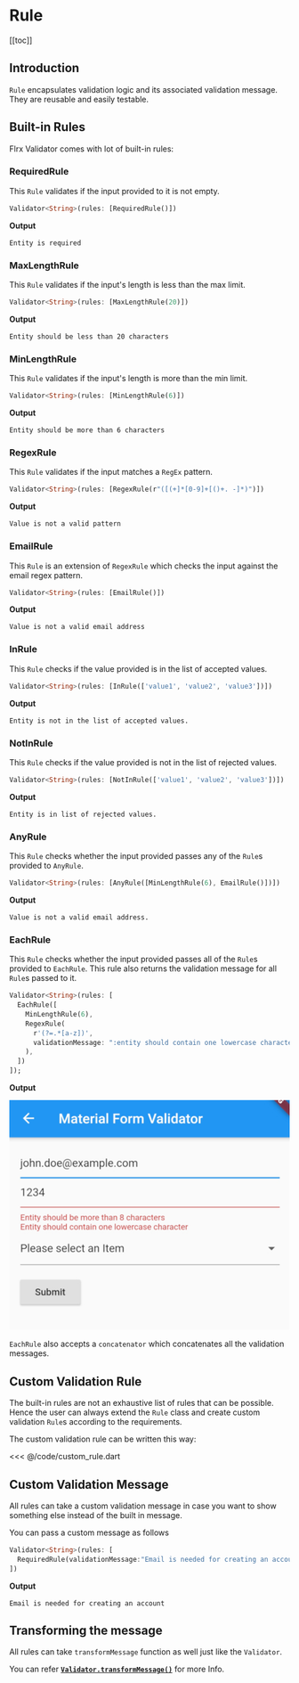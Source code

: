 # Rule

[[toc]]

## Introduction

`Rule` encapsulates validation logic and its associated validation message. They are reusable and easily testable.

## Built-in Rules

Flrx Validator comes with lot of built-in rules:

### RequiredRule

This `Rule` validates if the input provided to it is not empty.

```dart
Validator<String>(rules: [RequiredRule()])
```

**Output**

```
Entity is required
```

### MaxLengthRule

This `Rule` validates if the input's length is less than the max limit.

```dart
Validator<String>(rules: [MaxLengthRule(20)])
```

**Output**

```
Entity should be less than 20 characters
```

### MinLengthRule

This `Rule` validates if the input's length is more than the min limit.

```dart
Validator<String>(rules: [MinLengthRule(6)])
```

**Output**

```
Entity should be more than 6 characters
```

### RegexRule

This `Rule` validates if the input matches a `RegEx` pattern.

```dart
Validator<String>(rules: [RegexRule(r"([(+]*[0-9]+[()+. -]*)")])
```

**Output**

```
Value is not a valid pattern
```

### EmailRule

This `Rule` is an extension of `RegexRule` which checks the input against the email regex pattern.

```dart
Validator<String>(rules: [EmailRule()])
```

**Output**

```
Value is not a valid email address
```

### InRule

This `Rule` checks if the value provided is in the list of accepted values.

```dart
Validator<String>(rules: [InRule(['value1', 'value2', 'value3'])])
```

**Output**

```
Entity is not in the list of accepted values.
```

### NotInRule

This `Rule` checks if the value provided is not in the list of rejected values.

```dart
Validator<String>(rules: [NotInRule(['value1', 'value2', 'value3'])])
```

**Output**

```
Entity is in list of rejected values.
```

### AnyRule

This `Rule` checks whether the input provided passes any of the `Rule`s provided to `AnyRule`.

```dart
Validator<String>(rules: [AnyRule([MinLengthRule(6), EmailRule()])])
```

**Output**

```
Value is not a valid email address.
```

### EachRule

This `Rule` checks whether the input provided passes all of the `Rule`s provided to `EachRule`.
This rule also returns the validation message for all `Rule`s passed to it.

```dart
Validator<String>(rules: [
  EachRule([
    MinLengthRule(6),
    RegexRule(
      r'(?=.*[a-z])',
      validationMessage: ":entity should contain one lowercase character",
    ),
  ])
]);
```

**Output**

![Validator](each_rule.jpg "Each Rule Output")

`EachRule` also accepts a `concatenator` which concatenates all the validation messages.

## Custom Validation Rule

The built-in rules are not an exhaustive list of rules that can be possible. Hence the user can always extend the `Rule` class and create custom validation `Rule`s according to the requirements.

The custom validation rule can be written this way:

<<< @/code/custom_rule.dart

## Custom Validation Message

All rules can take a custom validation message in case you want to show something else instead of the built in message.

You can pass a custom message as follows

```dart
Validator<String>(rules: [
  RequiredRule(validationMessage:"Email is needed for creating an account")
])
```

**Output**

```
Email is needed for creating an account
```

## Transforming the message

All rules can take `transformMessage` function as well just like the `Validator`.

You can refer [**`Validator.transformMessage()`**](./validator.html#transforming-the-message) for more Info.
